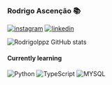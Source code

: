 ### Rodrigo Ascenção 📚


[![instagram](https://img.shields.io/badge/Instagram-E4405F?style=for-the-badge&logo=instagram&logoColor=white)](https://www.instagram.com/rodrigolpp/)
[![linkedin](https://img.shields.io/badge/LinkedIn-0077B5?style=for-the-badge&logo=linkedin&logoColor=white)](https://www.linkedin.com/in/rsascenss/)

![Rodrigolppz GitHub stats](https://github-readme-stats.vercel.app/api?username=Rodrigolppz&show_icons=true&theme=radical)

#### Currently learning
![Python](https://img.shields.io/badge/Python-14354C?style=for-the-badge&logo=python&logoColor=white)
![TypeScript](https://img.shields.io/badge/TypeScript-007ACC?style=for-the-badge&logo=typescript&logoColor=white)
![MYSQL](https://img.shields.io/badge/MySQL-00000F?style=for-the-badge&logo=mysql&logoColor=white)
